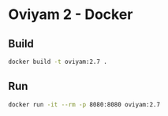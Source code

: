 # Oviyam 2 - Docker #

## Build ##

```bash
docker build -t oviyam:2.7 .
```

## Run ##
```bash
docker run -it --rm -p 8080:8080 oviyam:2.7
```